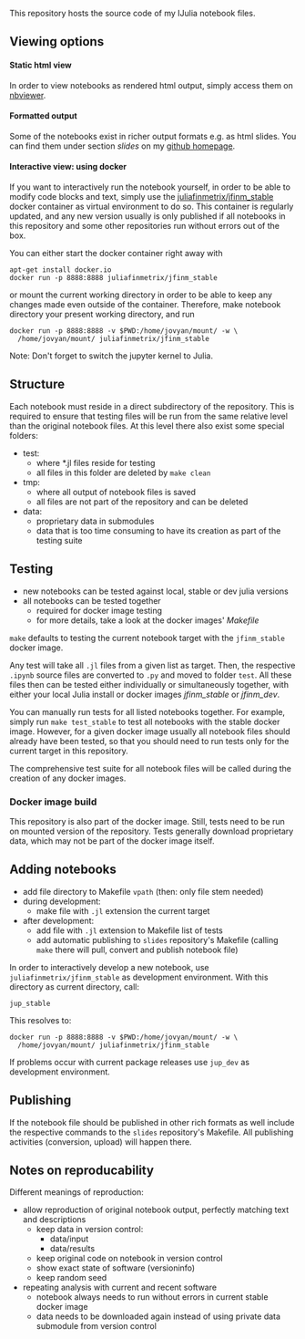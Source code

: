 This repository hosts the source code of my IJulia notebook files. 

## Viewing options
#### Static html view

In order to view notebooks as rendered html output, simply access them
on
[nbviewer](http://nbviewer.ipython.org/github/cgroll/ijuliaNb/tree/master/).

#### Formatted output

Some of the notebooks exist in richer output formats e.g. as html
slides. You can find them under section *slides* on my [github
homepage](http://cgroll.github.io/). 

#### Interactive view: using docker

If you want to interactively run the notebook yourself, in order to be
able to modify code blocks and text, simply use the
[juliafinmetrix/jfinm_stable](https://registry.hub.docker.com/u/juliafinmetrix/jfinm_stable/)
docker container as virtual environment to do so. This container is
regularly updated, and any new version usually is only published if
all notebooks in this repository and some other repositories run
without errors out of the box.

You can either start the docker container right away with
````
apt-get install docker.io
docker run -p 8888:8888 juliafinmetrix/jfinm_stable
````
or mount the current working directory in order to be able to keep
any changes made even outside of the container. Therefore, make
notebook directory your present working directory, and run

````
docker run -p 8888:8888 -v $PWD:/home/jovyan/mount/ -w \
  /home/jovyan/mount/ juliafinmetrix/jfinm_stable 
````

Note: Don't forget to switch the jupyter kernel to Julia.

## Structure

Each notebook must reside in a direct subdirectory of the repository.
This is required to ensure that testing files will be run from the
same relative level than the original notebook files. At this level
there also exist some special folders:
- test: 
  - where *.jl files reside for testing
  - all files in this folder are deleted by `make clean`
- tmp: 
  - where all output of notebook files is saved
  - all files are not part of the repository and can be deleted 
- data:
  - proprietary data in submodules
  - data that is too time consuming to have its creation as part of
    the testing suite

## Testing

- new notebooks can be tested against local, stable or dev julia
  versions 
- all notebooks can be tested together
  - required for docker image testing
  - for more details, take a look at the docker images' *Makefile*

`make` defaults to testing the current notebook target with the
`jfinm_stable` docker image.

Any test will take all `.jl` files from a given list as target. Then,
the respective `.ipynb` source files are converted to `.py` and moved
to folder `test`. All these files then can be tested either
individually or simultaneously together, with either your local Julia
install or docker images *jfinm_stable* or *jfinm_dev*.

You can manually run tests for all listed notebooks together. For
example, simply run `make test_stable` to test all notebooks with the
stable docker image. However, for a given docker image usually all
notebook files should already have been tested, so that you should
need to run tests only for the current target in this repository.

The comprehensive test suite for all notebook files will be called
during the creation of any docker images.

### Docker image build

This repository is also part of the docker image. Still, tests need to
be run on mounted version of the repository. Tests generally download
proprietary data, which may not be part of the docker image itself.

## Adding notebooks

- add file directory to Makefile `vpath` (then: only file stem needed)
- during development: 
  - make file with `.jl` extension the current target
- after development:
  - add file with `.jl` extension to Makefile list of tests 
  - add automatic publishing to `slides` repository's Makefile
    (calling `make` there will pull, convert and publish notebook
    file)

In order to interactively develop a new notebook, use
`juliafinmetrix/jfinm_stable` as development environment. With this
directory as current directory, call:

````
jup_stable
````

This resolves to:
````
docker run -p 8888:8888 -v $PWD:/home/jovyan/mount/ -w \
  /home/jovyan/mount/ juliafinmetrix/jfinm_stable 
````

If problems occur with current package releases use `jup_dev` as
development environment.


## Publishing

If the notebook file should be published in other rich formats as well
include the respective commands to the `slides` repository's Makefile.
All publishing activities (conversion, upload) will happen there.

## Notes on reproducability

Different meanings of reproduction:
- allow reproduction of original notebook output, perfectly matching
  text and descriptions
  - keep data in version control:
    - data/input
    - data/results
  - keep original code on notebook in version control
  - show exact state of software (versioninfo)
  - keep random seed
- repeating analysis with current and recent software
  - notebook always needs to run without errors in current stable
    docker image
  - data needs to be downloaded again instead of using private data
    submodule from version control



      
